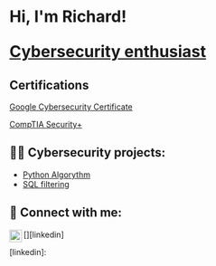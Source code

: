 <h1>Hi, I'm Richard!
  
  <a href="">Cybersecurity enthusiast</a>

<h2>Certifications</h2>
<a href="https://www.credly.com/badges/5116bcf9-8b93-4b1f-b0c0-f98ae7e65474/public_url">Google Cybersecurity Certificate</a>

<a href="https://www.credly.com/badges/4d963b6e-f176-4d59-9921-e918d032b1c7/public_url">CompTIA Security+</a>


<h2>👨‍💻 Cybersecurity projects:</h2>

- [Python Algorythm](https://github.com/Negative0negit/PythonAlgorithm)
- [SQL filtering](https://github.com/Negative0negit/SQLfiltering)


<h2> 🤳 Connect with me:</h2>

[<img align="left" alt="JoshMadakor | LinkedIn" width="22px" src="https://cdn.jsdelivr.net/npm/simple-icons@v3/icons/linkedin.svg" />][linkedin]


[linkedin]: 

<!--
**joshmadakor1/joshmadakor1** is a ✨ _special_ ✨ repository because its `README.md` (this file) appears on your GitHub profile.

Here are some ideas to get you started:

- 🔭 I’m currently working on ...
- 🌱 I’m currently learning ...
- 👯 I’m looking to collaborate on ...
- 🤔 I’m looking for help with ...
- 💬 Ask me about ...
- 📫 How to reach me: ...
- 😄 Pronouns: ...
- ⚡ Fun fact: ...
--
